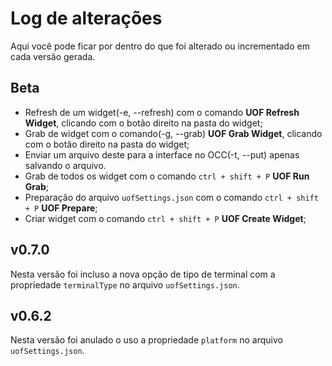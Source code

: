 # Log de alterações

Aqui você pode ficar por dentro do que foi alterado ou incrementado em cada versão gerada.

## Beta

- Refresh de um widget(-e, --refresh) com o comando **UOF Refresh Widget**, clicando com o botão direito na pasta do widget;
- Grab de widget com o comando(-g, --grab) **UOF Grab Widget**, clicando com o botão direito na pasta do widget;
- Enviar um arquivo deste para a interface no OCC(-t, --put) apenas salvando o arquivo.
- Grab de todos os widget com o comando `ctrl + shift + P` **UOF Run Grab**;
- Preparação do arquivo `uofSettings.json` com o comando `ctrl + shift + P` **UOF Prepare**;
- Criar widget com o comando `ctrl + shift + P` **UOF Create Widget**;

## v0.7.0

Nesta versão foi incluso a nova opção de tipo de terminal com a propriedade `terminalType` no arquivo `uofSettings.json`.

## v0.6.2

Nesta versão foi anulado o uso a propriedade `platform` no arquivo `uofSettings.json`.